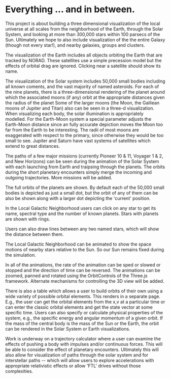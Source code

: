 # Everything ... and in between.

This project is about building a three dimensional visualization of the local universe at all scales
from the neighborhood of the Earth, through the Solar System, and looking at more than 300,000
stars within 100 parsecs of the Sun.  Ultimately we hope to also include visualization of the
the entire Galaxy (though not every star!), and nearby galaxies, groups and clusters.

The visualization of the Earth includes all objects orbiting the Earth that are tracked by NORAD.
These satellites use a simple precession model but the effects of orbital drag are ignored.
Clicking near a satellite should show its name.

The visualization of the Solar system includes 50,000 small bodies including all known coments,
and the vast majority of named asteroids.  For each of the nine planets, there is a three-dimensional
rendering of the planet around which the associated moons (if any) orbit at the 
appropriate distances given the radius of the planet  Some of the larger moons (the Moon,
the Galilean moons of Jupiter and Titan) also can be seen in a three-d visualization.
When visualizing each body, the solar illumination is appropriately modelled.
For the Earth-Moon system a special
parameter adjusts the Earth-Moon distance since an fully accurate depiction moves the Moon too far
from the Earth to be interesting.  The radii of most moons are exaggerated with respect to the primary,
since otherwise they would be too small to see.  Jupiter and Saturn have vast systems of satellites
which extend to great distances.

The paths of a few major missions (currently Pioneer 10 & 11, Voyager 1 & 2, and New Horizons) can
be seen during the animation of the Solar System with each launching from Earth and traipsing through the
planets.  The orbits during the short planetary encounters simply merge the incoming and outgoing trajectories.
More missions will be added.


The full orbits of the planets are shown.  By default each of the 50,000 small bodies is depicted as just a small dot,
but the orbit of any of them can be also be shown along with a larger dot depicting the 'current' position.

In the Local Galactic Neighborhood users can click on any star to get its name, spectral type and the
number of known planets.  Stars with planets are shown with rings.

Users can also draw lines between any two named stars, which will show the distance between them.

The Local Galactic Neighborhood  can be animated to show the space motions of nearby stars relative to the
Sun. So our Sun remains fixed during the simulation.  

In all of the animations, the rate of the animation can be sped or slowed or stopped and the direction of time can be reversed.
The animations can be zoomed, panned and rotated using the OrbitControls of the Three.js framework.
Alternate mechanisms for controlling the 3D view will be added.

There is also a table which allows a user to build orbits of their own using a wide variety of possible
orbital elements.  This renders in a separate page.  E.g., the user can get the orbital elements from the x,v at a particular time or can enter
the classic orbital elements and get the state vector at some specific time.  Users can also specify or
calculate physical properties of the system, e.g., the specific energy and angular momentum of a given orbit.
If the mass of the central
body is the mass of the Sun or the Earth, the orbit can be rendered in the Solar System or Earth visualizations.

Work is underway on a trajectory calculator where a user can examine the effects of pushing 
a body with impulses and/or continuous forces.  This will be able to consider the effect of planetary
encounters.  Ultimately this will also allow for visualization of paths through the solar system and
for interstellar paths -- which will allow users to explore accelerations with appropriate relativistic effects
or allow 'FTL' drives without those complexities. 